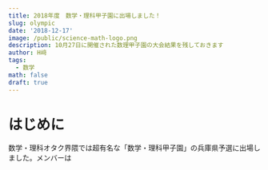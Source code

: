 ```yaml
---
title: 2018年度　数学・理科甲子園に出場しました！
slug: olympic
date: '2018-12-17'
image: /public/science-math-logo.png
description: 10月27日に開催された数理甲子園の大会結果を残しておきます
author: H﨑
tags:
  - 数学
math: false
draft: true
---
```

# はじめに

数学・理科オタク界隈では超有名な「数学・理科甲子園」の兵庫県予選に出場しました。メンバーは
